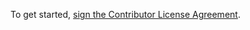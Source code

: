 To get started, [sign the Contributor License Agreement](https://www.clahub.com/agreements/ID10T-Errors/signum-workshop-client).
